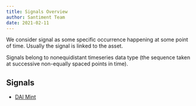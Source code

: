 ```yaml
---
title: Signals Overview
author: Santiment Team
date: 2021-02-11
---
```


We consider signal as some specific occurrence happening at some point of time. Usually the signal is linked to the asset.

Signals belong to nonequidistant timeseries data type (the sequence taken at successive non-equally spaced points in time).

## Signals

- [DAI Mint](/signals/dai-mint)

